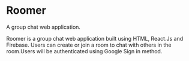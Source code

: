# Roomer
A group chat web application.

Roomer is a group chat web application built using HTML, React.Js and Firebase. Users can create or join a room to chat with others in the room.Users will be authenticated using Google Sign in method. 
